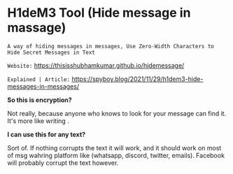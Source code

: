 # H1deM3 Tool (Hide message in massage)

`A way of hiding messages in messages, Use Zero-Width Characters to Hide Secret Messages in Text`

`Website:` https://thisisshubhamkumar.github.io/hidemessage/

`Explained | Article:` https://spyboy.blog/2021/11/29/h1dem3-hide-messages-in-messages/

**So this is encryption?**

Not really, because anyone who knows to look for your message can find it. It's more like writing <!-- hidden comments -->.

**I can use this for any text?**

Sort of. If nothing corrupts the text it will work, and it should work on most of msg wahring platform like (whatsapp, discord, twitter, emails). Facebook will probably corrupt the text however.
